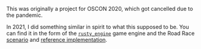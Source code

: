 This was originally a project for OSCON 2020, which got cancelled due to the pandemic.

In 2021, I did something similar in spirit to what this supposed to be. You can find it in the form of the [`rusty_engine`](https://github.com/CleanCut/rusty_engine) game engine and the Road Race [scenario](https://github.com/CleanCut/rusty_engine/tree/main/scenarios#scenarios) and [reference implementation](https://github.com/CleanCut/rusty_engine/blob/main/examples/scenarios/road_race.rs).
